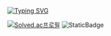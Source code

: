 [![Typing SVG](https://readme-typing-svg.demolab.com?font=Fira+Code&weight=600&pause=1000&color=000000&background=46FFE400&center=false&vCenter=false&random=true&width=435&lines=Shimnaldo's+Github)](https://git.io/typing-svg)


[![Solved.ac프로필](http://mazassumnida.wtf/api/mini/generate_badge?boj=jc9746)](https://solved.ac/20171193)
![StaticBadge](<img src="https://img.shields.io/badge/Android-61DAFB?style=flat&logo=Android&logoColor=white"/>)
